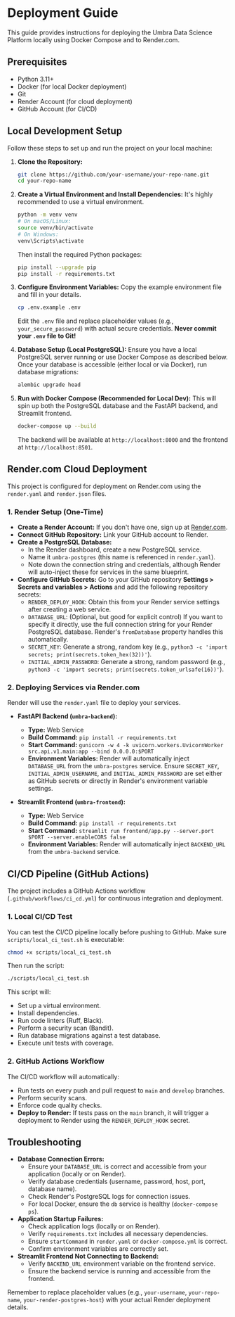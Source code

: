 # Deployment Guide

This guide provides instructions for deploying the Umbra Data Science Platform locally using Docker Compose and to Render.com.

## Prerequisites
- Python 3.11+
- Docker (for local Docker deployment)
- Git
- Render Account (for cloud deployment)
- GitHub Account (for CI/CD)

## Local Development Setup

Follow these steps to set up and run the project on your local machine:

1.  **Clone the Repository:**
    ```bash
    git clone https://github.com/your-username/your-repo-name.git
    cd your-repo-name
    ```

2.  **Create a Virtual Environment and Install Dependencies:**
    It's highly recommended to use a virtual environment.
    ```bash
    python -m venv venv
    # On macOS/Linux:
    source venv/bin/activate
    # On Windows:
    venv\Scripts\activate
    ```
    Then install the required Python packages:
    ```bash
    pip install --upgrade pip
    pip install -r requirements.txt
    ```

3.  **Configure Environment Variables:**
    Copy the example environment file and fill in your details.
    ```bash
    cp .env.example .env
    ```
    Edit the `.env` file and replace placeholder values (e.g., `your_secure_password`) with actual secure credentials. **Never commit your `.env` file to Git!**

4.  **Database Setup (Local PostgreSQL):**
    Ensure you have a local PostgreSQL server running or use Docker Compose as described below.
    Once your database is accessible (either local or via Docker), run database migrations:
    ```bash
    alembic upgrade head
    ```

5.  **Run with Docker Compose (Recommended for Local Dev):**
    This will spin up both the PostgreSQL database and the FastAPI backend, and Streamlit frontend.
    ```bash
    docker-compose up --build
    ```
    The backend will be available at `http://localhost:8000` and the frontend at `http://localhost:8501`.

## Render.com Cloud Deployment

This project is configured for deployment on Render.com using the `render.yaml` and `render.json` files.

### 1. Render Setup (One-Time)

*   **Create a Render Account:** If you don't have one, sign up at [Render.com](https://render.com/).
*   **Connect GitHub Repository:** Link your GitHub account to Render.
*   **Create a PostgreSQL Database:**
    *   In the Render dashboard, create a new PostgreSQL service.
    *   Name it `umbra-postgres` (this name is referenced in `render.yaml`).
    *   Note down the connection string and credentials, although Render will auto-inject these for services in the same blueprint.
*   **Configure GitHub Secrets:**
    Go to your GitHub repository **Settings > Secrets and variables > Actions** and add the following repository secrets:
    *   `RENDER_DEPLOY_HOOK`: Obtain this from your Render service settings after creating a web service.
    *   `DATABASE_URL`: (Optional, but good for explicit control) If you want to specify it directly, use the full connection string for your Render PostgreSQL database. Render's `fromDatabase` property handles this automatically.
    *   `SECRET_KEY`: Generate a strong, random key (e.g., `python3 -c 'import secrets; print(secrets.token_hex(32))'`).
    *   `INITIAL_ADMIN_PASSWORD`: Generate a strong, random password (e.g., `python3 -c 'import secrets; print(secrets.token_urlsafe(16))'`).

### 2. Deploying Services via Render.com

Render will use the `render.yaml` file to deploy your services.

*   **FastAPI Backend (`umbra-backend`):**
    *   **Type:** Web Service
    *   **Build Command:** `pip install -r requirements.txt`
    *   **Start Command:** `gunicorn -w 4 -k uvicorn.workers.UvicornWorker src.api.v1.main:app --bind 0.0.0.0:$PORT`
    *   **Environment Variables:** Render will automatically inject `DATABASE_URL` from the `umbra-postgres` service. Ensure `SECRET_KEY`, `INITIAL_ADMIN_USERNAME`, and `INITIAL_ADMIN_PASSWORD` are set either as GitHub secrets or directly in Render's environment variable settings.

*   **Streamlit Frontend (`umbra-frontend`):**
    *   **Type:** Web Service
    *   **Build Command:** `pip install -r requirements.txt`
    *   **Start Command:** `streamlit run frontend/app.py --server.port $PORT --server.enableCORS false`
    *   **Environment Variables:** Render will automatically inject `BACKEND_URL` from the `umbra-backend` service.

## CI/CD Pipeline (GitHub Actions)

The project includes a GitHub Actions workflow (`.github/workflows/ci_cd.yml`) for continuous integration and deployment.

### 1. Local CI/CD Test

You can test the CI/CD pipeline locally before pushing to GitHub.
Make sure `scripts/local_ci_test.sh` is executable:
```bash
chmod +x scripts/local_ci_test.sh
```
Then run the script:
```bash
./scripts/local_ci_test.sh
```
This script will:
*   Set up a virtual environment.
*   Install dependencies.
*   Run code linters (Ruff, Black).
*   Perform a security scan (Bandit).
*   Run database migrations against a test database.
*   Execute unit tests with coverage.

### 2. GitHub Actions Workflow

The CI/CD workflow will automatically:
*   Run tests on every push and pull request to `main` and `develop` branches.
*   Perform security scans.
*   Enforce code quality checks.
*   **Deploy to Render:** If tests pass on the `main` branch, it will trigger a deployment to Render using the `RENDER_DEPLOY_HOOK` secret.

## Troubleshooting

*   **Database Connection Errors:**
    *   Ensure your `DATABASE_URL` is correct and accessible from your application (locally or on Render).
    *   Verify database credentials (username, password, host, port, database name).
    *   Check Render's PostgreSQL logs for connection issues.
    *   For local Docker, ensure the `db` service is healthy (`docker-compose ps`).
*   **Application Startup Failures:**
    *   Check application logs (locally or on Render).
    *   Verify `requirements.txt` includes all necessary dependencies.
    *   Ensure `startCommand` in `render.yaml` or `docker-compose.yml` is correct.
    *   Confirm environment variables are correctly set.
*   **Streamlit Frontend Not Connecting to Backend:**
    *   Verify `BACKEND_URL` environment variable on the frontend service.
    *   Ensure the backend service is running and accessible from the frontend.

Remember to replace placeholder values (e.g., `your-username`, `your-repo-name`, `your-render-postgres-host`) with your actual Render deployment details.